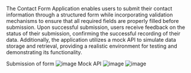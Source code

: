 The Contact Form Application enables users to submit their contact information through a structured form while incorporating validation mechanisms to ensure that all required fields are properly filled before submission. Upon successful submission, users receive feedback on the status of their submission, confirming the successful recording of their data. Additionally, the application utilizes a mock API to simulate data storage and retrieval, providing a realistic environment for testing and demonstrating its functionality.

Submission of form
![image](https://github.com/user-attachments/assets/2e0037d3-1e60-4506-a9c3-21d0c9ed1155)
Mock API
![image](https://github.com/user-attachments/assets/b9d71ded-1fb1-4203-9dcd-b953fa20a93c)
![image](https://github.com/user-attachments/assets/e7c22792-ae25-4c0d-abc4-19c352684928)
